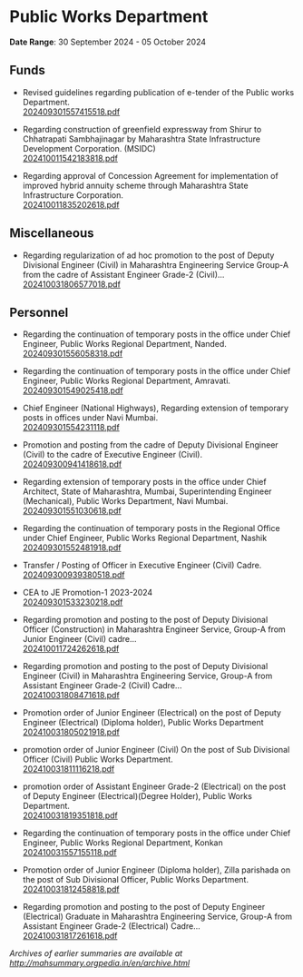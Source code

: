 # Public Works Department

**Date Range**: 30 September 2024 - 05 October 2024


## Funds
- Revised guidelines regarding publication of e-tender of the Public works Department.\
  [202409301557415518.pdf](https://gr.maharashtra.gov.in/Site/Upload/Government%20Resolutions/English/202409301557415518.pdf)

- Regarding construction of greenfield expressway from Shirur to Chhatrapati Sambhajinagar by Maharashtra State Infrastructure Development Corporation. (MSIDC)\
  [202410011542183818.pdf](https://gr.maharashtra.gov.in/Site/Upload/Government%20Resolutions/English/202410011542183818.pdf)

- Regarding approval of Concession Agreement for implementation of improved hybrid annuity scheme through Maharashtra State Infrastructure Corporation.\
  [202410011835202618.pdf](https://gr.maharashtra.gov.in/Site/Upload/Government%20Resolutions/English/202410011835202618.pdf)

## Miscellaneous
- Regarding regularization of ad hoc promotion to the post of Deputy Divisional Engineer (Civil) in Maharashtra Engineering Service Group-A from the cadre of Assistant Engineer Grade-2 (Civil)...\
  [202410031806577018.pdf](https://gr.maharashtra.gov.in/Site/Upload/Government%20Resolutions/English/202410031806577018.pdf)

## Personnel
- Regarding the continuation of temporary posts in the office under Chief Engineer, Public Works Regional Department, Nanded.\
  [202409301556058318.pdf](https://gr.maharashtra.gov.in/Site/Upload/Government%20Resolutions/English/202409301556058318.pdf)

- Regarding the continuation of temporary posts in the office under Chief Engineer, Public Works Regional Department, Amravati.\
  [202409301549025418.pdf](https://gr.maharashtra.gov.in/Site/Upload/Government%20Resolutions/English/202409301549025418.pdf)

- Chief Engineer (National Highways), Regarding extension of temporary posts in offices under Navi Mumbai.\
  [202409301554231118.pdf](https://gr.maharashtra.gov.in/Site/Upload/Government%20Resolutions/English/202409301554231118.pdf)

- Promotion and posting from the cadre of Deputy Divisional Engineer (Civil) to the cadre of Executive Engineer (Civil).\
  [202409300941418618.pdf](https://gr.maharashtra.gov.in/Site/Upload/Government%20Resolutions/English/202409300941418618....pdf)

- Regarding extension of temporary posts in the office under Chief Architect, State of Maharashtra, Mumbai, Superintending Engineer (Mechanical), Public Works Department, Navi Mumbai.\
  [202409301551030618.pdf](https://gr.maharashtra.gov.in/Site/Upload/Government%20Resolutions/English/202409301551030618.pdf)

- Regarding the continuation of temporary posts in the Regional Office under Chief Engineer, Public Works Regional Department, Nashik\
  [202409301552481918.pdf](https://gr.maharashtra.gov.in/Site/Upload/Government%20Resolutions/English/202409301552481918.pdf)

- Transfer / Posting of Officer in Executive Engineer (Civil) Cadre.\
  [202409300939380518.pdf](https://gr.maharashtra.gov.in/Site/Upload/Government%20Resolutions/English/202409300939380518.pdf)

- CEA to JE Promotion-1  2023-2024\
  [202409301533230218.pdf](https://gr.maharashtra.gov.in/Site/Upload/Government%20Resolutions/English/202409301533230218.pdf)

- Regarding promotion and posting to the post of Deputy Divisional Officer (Construction) in Maharashtra Engineer Service, Group-A from Junior Engineer (Civil) cadre...\
  [202410011724262618.pdf](https://gr.maharashtra.gov.in/Site/Upload/Government%20Resolutions/English/202410011724262618.pdf)

- Regarding promotion and posting to the post of Deputy Divisional Engineer (Civil) in Maharashtra Engineering Service, Group-A from Assistant Engineer Grade-2 (Civil) Cadre...\
  [202410031808471618.pdf](https://gr.maharashtra.gov.in/Site/Upload/Government%20Resolutions/English/202410031808471618....pdf)

- Promotion order of Junior Engineer (Electrical) on the post of Deputy Engineer (Electrical) (Diploma holder), Public Works Department\
  [202410031805021918.pdf](https://gr.maharashtra.gov.in/Site/Upload/Government%20Resolutions/English/202410031805021918.pdf)

- promotion order of Junior Engineer (Civil) On the post of Sub Divisional Officer (Civil) Public Works Department.\
  [202410031811116218.pdf](https://gr.maharashtra.gov.in/Site/Upload/Government%20Resolutions/English/202410031811116218.pdf)

- promotion order of Assistant Engineer Grade-2 (Electrical) on the post of Deputy Engineer (Electrical)(Degree Holder), Public Works Department.\
  [202410031819351818.pdf](https://gr.maharashtra.gov.in/Site/Upload/Government%20Resolutions/English/202410031819351818.pdf)

- Regarding the continuation of temporary posts in the office under Chief Engineer, Public Works Regional Department, Konkan\
  [202410031557155118.pdf](https://gr.maharashtra.gov.in/Site/Upload/Government%20Resolutions/English/202410031557155118.pdf)

- Promotion order of Junior Engineer (Diploma holder), Zilla parishada on the post of Sub Divisional Officer, Public Works Department.\
  [202410031812458818.pdf](https://gr.maharashtra.gov.in/Site/Upload/Government%20Resolutions/English/202410031812458818.pdf)

- Regarding promotion and posting to the post of Deputy Engineer (Electrical) Graduate in Maharashtra Engineering Service, Group-A from Assistant Engineer Grade-2 (Electrical) Cadre...\
  [202410031817261618.pdf](https://gr.maharashtra.gov.in/Site/Upload/Government%20Resolutions/English/202410031817261618.pdf)


*Archives of earlier summaries are available at http://mahsummary.orgpedia.in/en/archive.html*